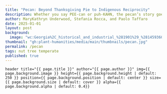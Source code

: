 ```yaml
---
title: "Pecan: Beyond Thanksgiving Pie to Indigenous Reciprocity"
description: Whether you say PEE-can or puh-KAHN, the pecan’s story goes far beyond pie—it’s a centuries-old staple first cultivated by Native Americans, who formed reciprocal relationships with the tree. This story explores how pecans shaped migration, trade, and diets, and how modern cultivation risks disrupting that delicate balance.
author: MaryKathryn Underwood, Stefania Rocca, and Paolo Taffaro
date: 2025-01-01
layout: post
background:
  image: "wc:Georgia%2C_historical_and_industrial_%281901%29_%2814593605160%29.jpg"
thumbnail: "gh:plant-humanities/media/main/thumbnails/pecan.jpg"
permalink: /pecan
tags: nut tree temperate
published: true
---
```


`header title="{{ page.title }}" author="{{ page.author }}" img={{ page.background.image }} height={{ page.background.height | default: 250 }} position={{ page.background.position | default: center }} size={{ page.background.size | default: cover }} alpha={{ page.background.alpha | default: 0.4}}`
